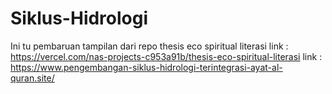# Siklus-Hidrologi
Ini tu pembaruan tampilan dari repo thesis eco spiritual literasi
link : https://vercel.com/nas-projects-c953a91b/thesis-eco-spiritual-literasi
link : https://www.pengembangan-siklus-hidrologi-terintegrasi-ayat-al-quran.site/
